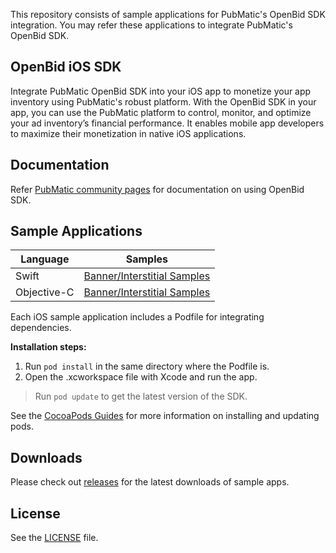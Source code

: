 This repository consists of sample applications for PubMatic's OpenBid SDK integration. You may refer these applications to integrate PubMatic's OpenBid SDK.

## OpenBid iOS SDK

Integrate PubMatic OpenBid SDK into your iOS app to monetize your app inventory using PubMatic's robust platform. With the OpenBid SDK in your app, you can use the PubMatic platform to control, monitor, and optimize your ad inventory’s financial performance. It enables mobile app developers to maximize their monetization in native iOS applications.

## Documentation

Refer [PubMatic community pages](https://community.pubmatic.com/display/IS/About+iOS+OpenBid+SDK)
for documentation on using OpenBid SDK.

## Sample Applications

| Language | Samples |
| ------------- | ------------- |
|   Swift    | [Banner/Interstitial Samples](./OpenBid/DFP/Swift/) |
|   Objective-C    | [Banner/Interstitial Samples](./OpenBid/DFP/ObjectiveC/) |


Each iOS sample application includes a Podfile for integrating dependencies.

**Installation steps:**
1. Run `pod install` in the same directory where the Podfile is.
1. Open the .xcworkspace file with Xcode and run the app.

> Run `pod update` to get the latest version of the SDK. 

See the [CocoaPods Guides](https://guides.cocoapods.org/)
for more information on installing and updating pods.

## Downloads

Please check out [releases](https://github.com/PubMatic/android-sdk-samples/releases)
for the latest downloads of sample apps.

## License

See the [LICENSE](./LICENSE) file.
